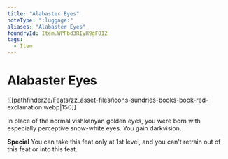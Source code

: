```yaml
---
title: "Alabaster Eyes"
noteType: ":luggage:"
aliases: "Alabaster Eyes"
foundryId: Item.WPFbd3RIyH9gF012
tags:
  - Item
---
```


# Alabaster Eyes
![[pathfinder2e/Feats/zz_asset-files/icons-sundries-books-book-red-exclamation.webp|150]]

In place of the normal vishkanyan golden eyes, you were born with especially perceptive snow-white eyes. You gain darkvision.

**Special** You can take this feat only at 1st level, and you can't retrain out of this feat or into this feat.
